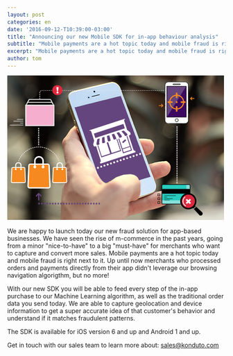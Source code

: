 ```yaml
---
layout: post
categories: en
date: '2016-09-12-T10:39:00-03:00'
title: "Announcing our new Mobile SDK for in-app behaviour analysis"
subtitle: "Mobile payments are a hot topic today and mobile fraud is right next to it"
excerpt: "Mobile payments are a hot topic today and mobile fraud is right next to it"
author: tom
---
```


![mobile](/images/160912-mobile.png)

We are happy to launch today our new fraud solution for app-based businesses. We have seen the rise of m-commerce in the past years, going from a minor "nice-to-have" to a big "must-have" for merchants who want to capture and convert more sales. Mobile payments are a hot topic today and mobile fraud is right next to it. Up until now merchants who processed orders and payments directly from their app didn't leverage our browsing navigation algorigthm, but no more!

With our new SDK you will be able to feed every step of the in-app purchase to our Machine Learning algorithm, as well as the traditional order data you send today. We are able to capture geolocation and device information to get a super accurate idea of that customer's behavior and understand if it matches fraudulent patterns.

The SDK is available for iOS version 6 and up and Android 1 and up. 

Get in touch with our sales team to learn more about: [sales@konduto.com](mailto:sales@konduto.com)